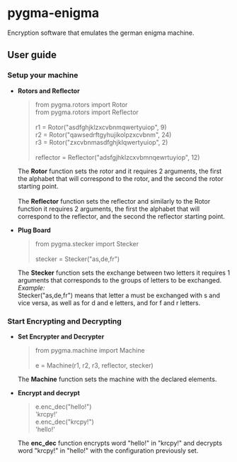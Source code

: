 # pygma-enigma
Encryption software that emulates the german enigma machine.

## User guide

### Setup your machine
* **Rotors and Reflector** <br />
  > from pygma.rotors import Rotor <br />
  > from pygma.rotors import Reflector <br />
  >  <br />
  > r1 = Rotor("asdfghjklzxcvbnmqwertyuiop", 9) <br />
  > r2 = Rotor("qawsedrftgyhujikolpzxcvbnm", 24) <br />
  > r3 = Rotor("zxcvbnmasdfghjklqwertyuiop", 2) <br />
  > <br />
  > reflector = Reflector("adsfgjhklzcxvbmnqewrtuyiop", 12)
  
  The **Rotor** function sets the rotor and it requires 2 arguments, the first the alphabet that will correspond to the rotor, and the second the rotor starting point. <br />
  <br />
  The **Reflector** function sets the reflector and similarly to the Rotor function it requires 2 arguments, the first the alphabet that will correspond to the reflector, and the second the reflector starting point. <br />

* **Plug Board** <br />
  > from pygma.stecker import Stecker <br />
  > <br />
  > stecker = Stecker("as,de,fr") <br />
  
  The **Stecker** function sets the exchange between two letters it requires 1 arguments that corresponds to the groups of letters to be exchanged. <br />
  *Example:* <br />
  Stecker("as,de,fr") means that letter a must be exchanged with s and vice versa, as well as for d and e letters, and for f and r letters. <br />

### Start Encrypting and Decrypting
* **Set Encrypter and Decrypter** <br />
  > from pygma.machine import Machine <br />
  > <br />
  > e = Machine(r1, r2, r3, reflector, stecker)
  
  The **Machine** function sets the machine with the declared elements. <br />
  
* **Encrypt and decrypt** <br />
  > e.enc_dec("hello!") <br />
  > 'krcpy!' <br />
  > e.enc_dec("krcpy!") <br />
  > 'hello!' <br />
  
  The **enc_dec** function encrypts word "hello!" in "krcpy!" and decrypts word "krcpy!" in "hello!" with the configuration previously set.
  
 


